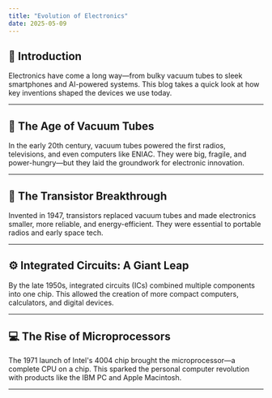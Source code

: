 ```yaml
---
title: "Evolution of Electronics"
date: 2025-05-09
---
```


## 📌 Introduction

Electronics have come a long way—from bulky vacuum tubes to sleek smartphones and AI-powered systems. This blog takes a quick look at how key inventions shaped the devices we use today.

---

## 🔋 The Age of Vacuum Tubes

In the early 20th century, vacuum tubes powered the first radios, televisions, and even computers like ENIAC. They were big, fragile, and power-hungry—but they laid the groundwork for electronic innovation.

---

## 🔧 The Transistor Breakthrough

Invented in 1947, transistors replaced vacuum tubes and made electronics smaller, more reliable, and energy-efficient. They were essential to portable radios and early space tech.

---

## ⚙️ Integrated Circuits: A Giant Leap

By the late 1950s, integrated circuits (ICs) combined multiple components into one chip. This allowed the creation of more compact computers, calculators, and digital devices.

---

## 💻 The Rise of Microprocessors

The 1971 launch of Intel's 4004 chip brought the microprocessor—a complete CPU on a chip. This sparked the personal computer revolution with products like the IBM PC and Apple Macintosh.

---


